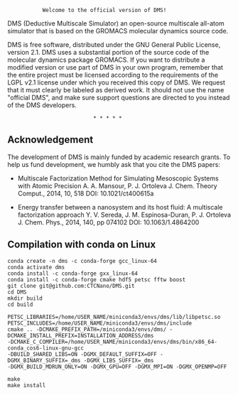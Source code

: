 
               Welcome to the official version of DMS!

DMS (Deductive Multiscale Simulator) an open-source multiscale all-atom 
simulator that is based on the GROMACS molecular dynamics source code.

DMS is free software, distributed under the GNU General
Public License, version 2.1. DMS uses a substantial portion of the source
code of the molecular dynamics package GROMACS. If you want to distribute 
a modified version or use part of DMS in your own program, remember that 
the entire project must be licensed according to the requirements of the LGPL 
v2.1 license under which you received this copy of DMS. We request that it 
must clearly be labeled as derived work. It should not use the name 
"official DMS", and make sure support questions are directed to you instead 
of the DMS developers.

                               * * * * *
## Acknowledgement

The development of DMS is mainly funded by academic research grants. 
To help us fund development, we humbly ask that you cite the DMS papers:

* Multiscale Factorization Method for Simulating Mesoscopic Systems with 
  Atomic Precision
  A. A. Mansour, P. J. Ortoleva 
  J. Chem. Theory Comput., 2014, 10, 518
  DOI: 10.1021/ct400615a

* Energy transfer between a nanosystem and its host fluid: A multiscale 
  factorization approach
  Y. V. Sereda, J. M. Espinosa-Duran, P. J. Ortoleva
  J. Chem. Phys., 2014, 140, pp 074102
  DOI: 10.1063/1.4864200


## Compilation with conda on Linux
```
conda create -n dms -c conda-forge gcc_linux-64
conda activate dms
conda install -c conda-forge gxx_linux-64
conda install -c conda-forge cmake hdf5 petsc fftw boost
git clone git@github.com:CTCNano/DMS.git
cd DMS
mkdir build
cd build

PETSC_LIBRARIES=/home/USER_NAME/miniconda3/envs/dms/lib/libpetsc.so PETSC_INCLUDES=/home/USER_NAME/miniconda3/envs/dms/include   
cmake .. -DCMAKE_PREFIX_PATH=/miniconda3/envs/dms/ -DCMAKE_INSTALL_PREFIX=INSTALLATION_ADDRESS/dms   
-DCMAKE_C_COMPILER=/home/USER_NAME/miniconda3/envs/dms/bin/x86_64-conda_cos6-linux-gnu-gcc   
-DBUILD_SHARED_LIBS=ON -DGMX_DEFAULT_SUFFIX=OFF -DGMX_BINARY_SUFFIX=_dms -DGMX_LIBS_SUFFIX=_dms   
-DGMX_BUILD_MDRUN_ONLY=ON -DGMX_GPU=OFF -DGMX_MPI=ON -DGMX_OPENMP=OFF

make
make install
```
